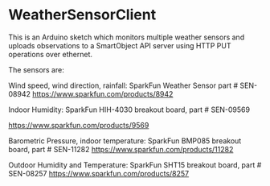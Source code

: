 WeatherSensorClient
===================
This is an Arduino sketch which monitors multiple weather sensors 
and uploads observations to a SmartObject API server using HTTP PUT 
operations over ethernet.

The sensors are:

Wind speed, wind direction, rainfall:
SparkFun Weather Sensor part # SEN-08942
https://www.sparkfun.com/products/8942

Indoor Humidity:
SparkFun HIH-4030 breakout board, part # SEN-09569 

https://www.sparkfun.com/products/9569

Barometric Pressure, indoor temperature:
SparkFun BMP085 breakout board, part # SEN-11282
https://www.sparkfun.com/products/11282

Outdoor Humidity and Temperature:
SparkFun SHT15 breakout board, part # SEN-08257
https://www.sparkfun.com/products/8257

